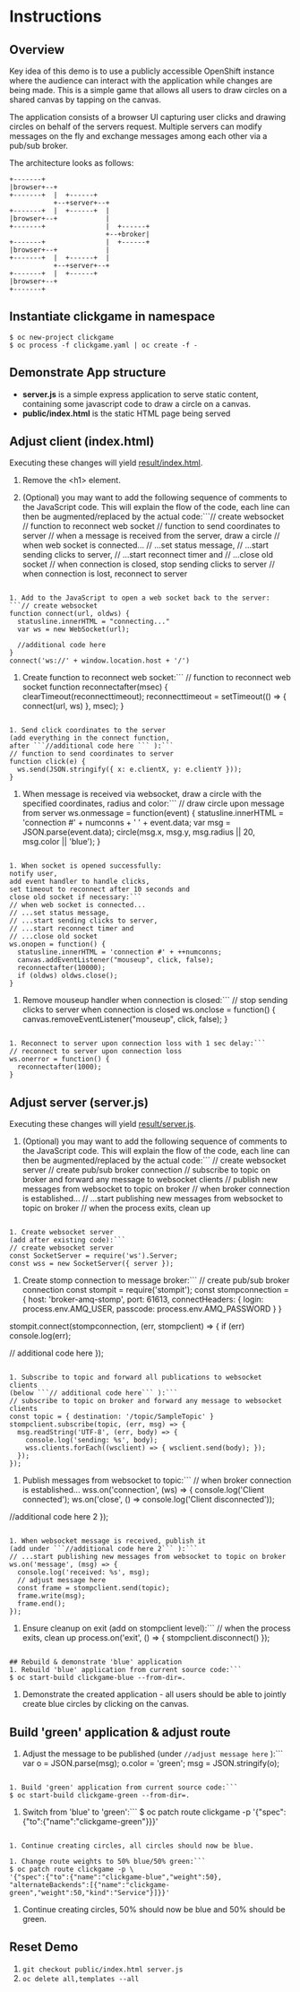 # Instructions

## Overview
Key idea of this demo is to use a publicly accessible OpenShift instance where the audience can interact with the application while changes are being made. This is a simple game that allows all users to draw circles on a shared canvas by tapping on the canvas.

The application consists of a browser UI capturing user clicks and drawing circles on behalf of the servers request. Multiple servers can modify messages on the fly and exchange messages among each other via a pub/sub broker.

The architecture looks as follows:
```
+-------+
|browser+--+
+-------+  |  +------+
           +--+server+--+
+-------+  |  +------+  |
|browser+--+            |
+-------+               |  +------+
                        +--+broker|
+-------+               |  +------+
|browser+--+            |
+-------+  |  +------+  |
           +--+server+--+
+-------+  |  +------+
|browser+--+
+-------+
```


## Instantiate clickgame in namespace
```
$ oc new-project clickgame
$ oc process -f clickgame.yaml | oc create -f -
```

## Demonstrate App structure
* **server.js** is a simple express application to serve static content,
containing some javascript code to draw a circle on a canvas.
* **public/index.html** is the static HTML page being served


## Adjust client (index.html)
Executing these changes will yield [result/index.html](result/index.html).

1. Remove the &lt;h1> element.

1. (Optional) you may want to add the following sequence of comments to the
JavaScript code. This will explain the flow of the code, each line can then be
augmented/replaced by the actual code:```// create websocket
// function to reconnect web socket
// function to send coordinates to server
// when a message is received from the server, draw a circle
// when web socket is connected...
// ...set status message,
// ...start sending clicks to server,
// ...start reconnect timer and
// ...close old socket
// when connection is closed, stop sending clicks to server
// when connection is lost, reconnect to server
```

1. Add to the JavaScript to open a web socket back to the server:
```// create websocket
function connect(url, oldws) {
  statusline.innerHTML = "connecting..."
  var ws = new WebSocket(url);

  //additional code here
}
connect('ws://' + window.location.host + '/')
```

1. Create function to reconnect web socket:```
// function to reconnect web socket
function reconnectafter(msec) {
  clearTimeout(reconnecttimeout);
  reconnecttimeout = setTimeout(() => { connect(url, ws) }, msec);
}
```

1. Send click coordinates to the server
(add everything in the connect function,
after ```//additional code here ``` ):```
// function to send coordinates to server
function click(e) {
  ws.send(JSON.stringify({ x: e.clientX, y: e.clientY }));
}
```

1. When message is received via websocket,
draw a circle with the specified coordinates, radius and color:```
// draw circle upon message from server
ws.onmessage = function(event) {
  statusline.innerHTML = 'connection #' + numconns + ' ' + event.data;
  var msg = JSON.parse(event.data);
  circle(msg.x, msg.y, msg.radius || 20, msg.color || 'blue');
}
```

1. When socket is opened successfully:
notify user,
add event handler to handle clicks,
set timeout to reconnect after 10 seconds and
close old socket if necessary:```
// when web socket is connected...
// ...set status message,
// ...start sending clicks to server,
// ...start reconnect timer and
// ...close old socket
ws.onopen = function() {
  statusline.innerHTML = 'connection #' + ++numconns;
  canvas.addEventListener("mouseup", click, false);
  reconnectafter(10000);
  if (oldws) oldws.close();
}
```

1. Remove mouseup handler when connection is closed:```
// stop sending clicks to server when connection is closed
ws.onclose = function() {
  canvas.removeEventListener("mouseup", click, false);
}
```

1. Reconnect to server upon connection loss with 1 sec delay:```
// reconnect to server upon connection loss
ws.onerror = function() {
  reconnectafter(1000);
}
```

## Adjust server (server.js)
Executing these changes will yield [result/server.js](result/server.js).

1. (Optional) you may want to add the following sequence of comments to the
JavaScript code. This will explain the flow of the code, each line can then be
augmented/replaced by the actual code:```
// create websocket server
// create pub/sub broker connection
// subscribe to topic on broker and forward any message to websocket clients
// publish new messages from websocket to topic on broker
// when broker connection is established...
// ...start publishing new messages from websocket to topic on broker
// when the process exits, clean up
```

1. Create websocket server
(add after existing code):```
// create websocket server
const SocketServer = require('ws').Server;
const wss = new SocketServer({ server });
```

1. Create  stomp connection to message broker:```
// create pub/sub broker connection
const stompit = require('stompit');
const stompconnection = {
  host: 'broker-amq-stomp',
  port: 61613,
  connectHeaders: {
    login: process.env.AMQ_USER,
    passcode: process.env.AMQ_PASSWORD
  }
}

stompit.connect(stompconnection, (err, stompclient) => {
  if (err) console.log(err);

  // additional code here
});
```

1. Subscribe to topic and forward all publications to websocket clients
(below ```// additional code here``` ):```
// subscribe to topic on broker and forward any message to websocket clients
const topic = { destination: '/topic/SampleTopic' }
stompclient.subscribe(topic, (err, msg) => {
  msg.readString('UTF-8', (err, body) => {
    console.log('sending: %s', body);
    wss.clients.forEach((wsclient) => { wsclient.send(body); });
  });
});
```

1. Publish messages from websocket to topic:```
// when broker connection is established...
wss.on('connection', (ws) => {
  console.log('Client connected');
  ws.on('close', () => console.log('Client disconnected'));

  //additional code here 2
});
```

1. When websocket message is received, publish it
(add under ```//additional code here 2``` ):```
// ...start publishing new messages from websocket to topic on broker
ws.on('message', (msg) => {
  console.log('received: %s', msg);
  // adjust message here
  const frame = stompclient.send(topic);
  frame.write(msg);
  frame.end();
});
```

1. Ensure cleanup on exit (add on stompclient level):```
// when the process exits, clean up
process.on('exit', () => { stompclient.disconnect() });
```

## Rebuild & demonstrate 'blue' application
1. Rebuild 'blue' application from current source code:```
$ oc start-build clickgame-blue --from-dir=.
```

1. Demonstrate the created application -
all users should be able to jointly create blue circles
by clicking on the canvas.

## Build 'green' application & adjust route
1. Adjust the message to be published (under ```//adjust message here``` ):```
var o = JSON.parse(msg);
o.color = 'green';
msg = JSON.stringify(o);
```

1. Build 'green' application from current source code:```
$ oc start-build clickgame-green --from-dir=.
```

1. Switch from 'blue' to 'green':```
$ oc patch route clickgame -p '{"spec":{"to":{"name":"clickgame-green"}}}'
```

1. Continue creating circles, all circles should now be blue.

1. Change route weights to 50% blue/50% green:```
$ oc patch route clickgame -p \
'{"spec":{"to":{"name":"clickgame-blue","weight":50},
"alternateBackends":[{"name":"clickgame-green","weight":50,"kind":"Service"}]}}'
```

1. Continue creating circles, 50% should now be blue and 50% should be green.

## Reset Demo
1. ```git checkout public/index.html server.js```
1. ```oc delete all,templates --all```
